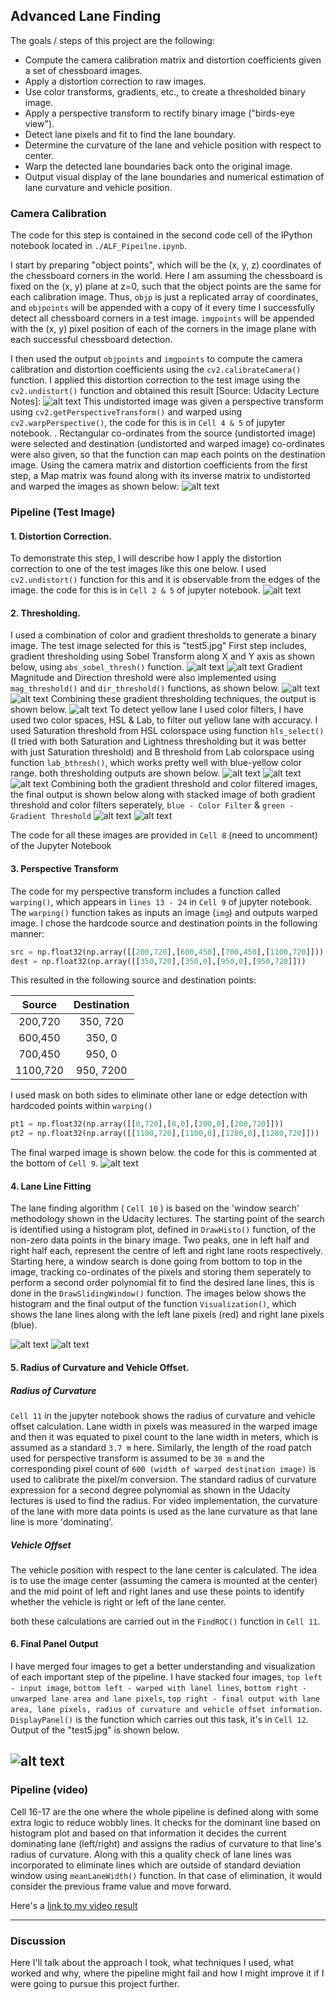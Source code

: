 ## Advanced Lane Finding
The goals / steps of this project are the following:

* Compute the camera calibration matrix and distortion coefficients given a set of chessboard images.
* Apply a distortion correction to raw images.
* Use color transforms, gradients, etc., to create a thresholded binary image.
* Apply a perspective transform to rectify binary image ("birds-eye view").
* Detect lane pixels and fit to find the lane boundary.
* Determine the curvature of the lane and vehicle position with respect to center.
* Warp the detected lane boundaries back onto the original image.
* Output visual display of the lane boundaries and numerical estimation of lane curvature and vehicle position.

[//]: # (Image References)

[image1]: ./output_images/Test_Undistorted.png "Undistorted"
[image2]: ./output_images/Test_Undistortion_Warping.png "Undistorted and Warped"
[image3]: ./output_images/Undistorted_Image.png "Undistorted Test Image"
[image4]: ./output_images/Gradient_X_Threshold.png "Gradient X Threshold"
[image5]: ./output_images/Gradient_Y_Threshold.png "Gradient Y Threshold"
[image6]: ./output_images/Gradient_Mag_Threshold.png "Gradient Magnitude Threshold"
[image7]: ./output_images/Gradient_Dir_Threshold.png "Gradient Direction Threshold"
[image8]: ./output_images/Final_Grayscale.png "Combined Gradient Threshold"
[image9]: ./output_images/HLS_SL_Color_Filter.png "S Filter"
[image10]: ./output_images/LAB_B_Color_Filter.png "B Filter"
[image11]: ./output_images/Combined_Color_Filters.png "Combined Color Filtering"
[image12]: ./output_images/Final_Gradient_Image.png "Final Grayscale Image"
[image13]: ./output_images/Stacked_Thresholds.png "Stacked both Thresholds"
[image14]: ./output_images/Warped_Image.png "Warped Test Image"
[image15]: ./output_images/Histogram.png "Histogram of warped Lanes"
[image16]: ./output_images/Sliding_Window_Visualization.png "Sliding Window Visualization"
[image17]: ./output_images/Panel_Output.png "Panel Output"
[video1]: ./project_video.mp4 "Video"

### Camera Calibration

The code for this step is contained in the second code cell of the IPython notebook located in `./ALF_Pipeilne.ipynb`.

I start by preparing "object points", which will be the (x, y, z) coordinates of the chessboard corners in the world. Here I am assuming the chessboard is fixed on the (x, y) plane at z=0, such that the object points are the same for each calibration image.  Thus, `objp` is just a replicated array of coordinates, and `objpoints` will be appended with a copy of it every time I successfully detect all chessboard corners in a test image.  `imgpoints` will be appended with the (x, y) pixel position of each of the corners in the image plane with each successful chessboard detection.  

I then used the output `objpoints` and `imgpoints` to compute the camera calibration and distortion coefficients using the `cv2.calibrateCamera()` function.  I applied this distortion correction to the test image using the `cv2.undistort()` function and obtained this result [Source: Udacity Lecture Notes]:
![alt text][image1]
This undistorted image was given a perspective transform using `cv2.getPerspectiveTransform()` and warped using `cv2.warpPerspective()`, the code for this is in `Cell 4 & 5` of jupyter notebook. . Rectangular co-ordinates from the source (undistorted image) were selected and destination (undistorted and warped image) co-ordinates were also given, so that the function can map each points on the destination image. Using the camera matrix and distortion coefficients from the first step, a Map matrix was found along with its inverse matrix to undistorted and warped the images as shown below:
![alt text][image2]

### Pipeline (Test Image)
#### 1. Distortion Correction.

To demonstrate this step, I will describe how I apply the distortion correction to one of the test images like this one below. I used `cv2.undistort()` function for this and it is observable from the edges of the image. the code for this is in `Cell 2 & 5` of jupyter notebook. 
![alt text][image3]
#### 2. Thresholding.

I used a combination of color and gradient thresholds to generate a binary image. The test image selected for this is "test5.jpg"
First step includes, gradient thresholding using Sobel Transform along X and Y axis as shown below, using  `abs_sobel_thresh()` function.
![alt text][image4]
![alt text][image5]
Gradient Magnitude and Direction threshold were also implemented using `mag_threshold()` and `dir_threshold()` functions, as shown below. 
![alt text][image6]
![alt text][image7]
Combining these gradient thresholding techniques, the output is shown below.
![alt text][image8]
To detect yellow lane I used color filters, I have used two color spaces, HSL & Lab, to filter out yellow lane with accuracy. I used Saturation threshold from HSL colorspace using function `hls_select()` (I tried with both Saturation and Lightness thresholding but it was better with just Saturation threshold) and B threshold from Lab colorspace using function `lab_bthresh()`, which works pretty well with blue-yellow color range. both thresholding outputs are shown below.
![alt text][image9]
![alt text][image10]
![alt text][image11]
Combining both the gradient threshold and color filtered images, the final output is shown below along with stacked image of both gradient threshold and color filters seperately, `blue - Color Filter` & `green - Gradient Threshold`
![alt text][image12]
![alt text][image13]

The code for all these images are provided in `Cell 8` (need to uncomment) of the Jupyter Notebook

#### 3. Perspective Transform

The code for my perspective transform includes a function called `warping()`, which appears in `lines 13 - 24` in `Cell 9` of jupyter notebook.  The `warping()` function takes as inputs an image (`img`) and outputs warped image.  I chose the hardcode source and destination points in the following manner:

```python
src = np.float32(np.array([[200,720],[600,450],[700,450],[1100,720]]))
dest = np.float32(np.array([[350,720],[350,0],[950,0],[950,720]]))
```

This resulted in the following source and destination points:

| Source        | Destination   | 
|:-------------:|:-------------:| 
| 200,720      | 350, 720        | 
| 600,450      | 350, 0      |
| 700,450     | 950, 0      |
| 1100,720      | 950, 7200        |

I used mask on both sides to eliminate other lane or edge detection with hardcoded points within `warping()`

```python
pt1 = np.float32(np.array([[0,720],[0,0],[200,0],[200,720]]))
pt2 = np.float32(np.array([[1100,720],[1100,0],[1280,0],[1280,720]]))
```

The final warped image is shown below. the code for this is commented at the bottom of `Cell 9`.
![alt text][image14]


#### 4. Lane Line Fitting

The lane finding algorithm ( `Cell 10` ) is based on the 'window search' methodology shown in the Udacity lectures. The starting point of the search is identified using a histogram plot, defined in `DrawHisto()` function, of the non-zero data points in the binary image. Two peaks, one in left half and right half each, represent the centre of left and right lane roots respectively. Starting here, a window search is done going from bottom to top in the image, tracking co-ordinates of the pixels and storing them seperately to perform a second order polynomial fit to find the desired lane lines, this is done in the `DrawSlidingWindow()` function. The images below shows the histogram and the final output of the function `Visualization()`, which shows the lane lines along with the left lane pixels (red) and right lane pixels (blue).

![alt text][image15] ![alt text][image16]

#### 5. Radius of Curvature and Vehicle Offset.
##### Radius of Curvature
`Cell 11` in the jupyter notebook shows the radius of curvature and vehicle offset calculation. Lane width in pixels was measured in the warped image and then it was equated to pixel count to the lane width in meters, which is assumed as a standard `3.7 m` here. Similarly, the length of the road patch used for perspective transform is assumed to be `30 m` and the corresponding pixel count of `600 (width of warped destination image)` is used to calibrate the pixel/m conversion. The standard radius of curvature expression for a second degree polynomial as shown in the Udacity lectures is used to find the radius. For video implementation, the curvature of the lane with more data points is used as the lane curvature as that lane line is more 'dominating'.

##### Vehicle Offset
The vehicle position with respect to the lane center is calculated. The idea is to use the image center (assuming the camera is mounted at the center) and the mid point of left and right lanes and use these points to identify whether the vehicle is right or left of the lane center.

both these calculations are carried out in the `FindROC()` function in `Cell 11`.

#### 6. Final Panel Output

I have merged four images to get a better understanding and visualization of each important step of the pipeline. I have stacked four images, `top left - input image`, `bottom left - warped with lanel lines`, `bottom right - unwarped lane area and lane pixels`, `top right - final output with lane area, lane pixels, radius of curvature and vehicle offset information`. `DisplayPanel()` is the function which carries out this task, it's in `Cell 12`. Output of the "test5.jpg" is shown below.

![alt text][image17]
---

### Pipeline (video)

Cell 16-17 are the one where the whole pipeline is defined along with some extra logic to reduce wobbly lines. It checks for the dominant line based on histogram plot and based on that information it decides the current dominating lane (left/right) and assigns the radius of curvature to that line's radius of curvature. Along with this a quality check of lane lines was incorporated to eliminate lines which are outside of standard deviation window using `meanLaneWidth()` function. In that case of elimination, it would consider the previous frame value and move forward.

Here's a [link to my video result](https://youtu.be/Zw9oFyG_rzs)

---

### Discussion

Here I'll talk about the approach I took, what techniques I used, what worked and why, where the pipeline might fail and how I might improve it if I were going to pursue this project further.  
